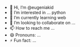 - 👋 Hi, I’m @eugeniakid
- 👀 I’m interested in ... python
- 🌱 I’m currently learning web
- 💞️ I’m looking to collaborate on ...
- 📫 How to reach me ...
- 😄 Pronouns: ...
- ⚡ Fun fact: ...

<!---
eugeniakid/eugeniakid is a ✨ special ✨ repository because its `README.md` (this file) appears on your GitHub profile.
You can click the Preview link to take a look at your changes.
--->
